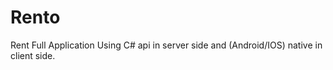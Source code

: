 # Rento
Rent Full Application Using C# api in server side and (Android/IOS) native in client side. 
